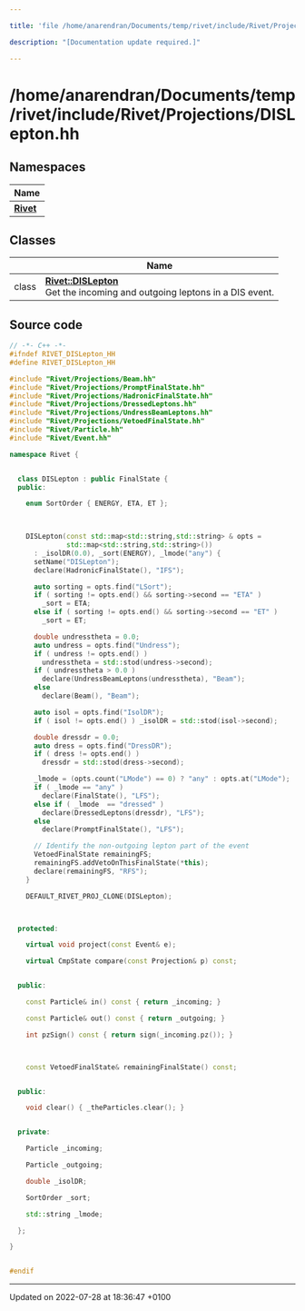 ```yaml
---

title: 'file /home/anarendran/Documents/temp/rivet/include/Rivet/Projections/DISLepton.hh'

description: "[Documentation update required.]"

---
```


# /home/anarendran/Documents/temp/rivet/include/Rivet/Projections/DISLepton.hh



## Namespaces

| Name           |
| -------------- |
| **[Rivet](/documentation/code/namespaces/namespacerivet/)**  |

## Classes

|                | Name           |
| -------------- | -------------- |
| class | **[Rivet::DISLepton](/documentation/code/classes/classrivet_1_1dislepton/)** <br>Get the incoming and outgoing leptons in a DIS event.  |




## Source code

```cpp
// -*- C++ -*-
#ifndef RIVET_DISLepton_HH
#define RIVET_DISLepton_HH

#include "Rivet/Projections/Beam.hh"
#include "Rivet/Projections/PromptFinalState.hh"
#include "Rivet/Projections/HadronicFinalState.hh"
#include "Rivet/Projections/DressedLeptons.hh"
#include "Rivet/Projections/UndressBeamLeptons.hh"
#include "Rivet/Projections/VetoedFinalState.hh"
#include "Rivet/Particle.hh"
#include "Rivet/Event.hh"

namespace Rivet {


  class DISLepton : public FinalState {
  public:

    enum SortOrder { ENERGY, ETA, ET };
    


    DISLepton(const std::map<std::string,std::string> & opts =
              std::map<std::string,std::string>())
      : _isolDR(0.0), _sort(ENERGY), _lmode("any") {
      setName("DISLepton");
      declare(HadronicFinalState(), "IFS");

      auto sorting = opts.find("LSort");
      if ( sorting != opts.end() && sorting->second == "ETA" )
        _sort = ETA;
      else if ( sorting != opts.end() && sorting->second == "ET" )
        _sort = ET;

      double undresstheta = 0.0;
      auto undress = opts.find("Undress");
      if ( undress != opts.end() )
        undresstheta = std::stod(undress->second);
      if ( undresstheta > 0.0 )
        declare(UndressBeamLeptons(undresstheta), "Beam");
      else
        declare(Beam(), "Beam");

      auto isol = opts.find("IsolDR");
      if ( isol != opts.end() ) _isolDR = std::stod(isol->second);

      double dressdr = 0.0;
      auto dress = opts.find("DressDR");
      if ( dress != opts.end() )
        dressdr = std::stod(dress->second);

      _lmode = (opts.count("LMode") == 0) ? "any" : opts.at("LMode");
      if ( _lmode == "any" )
        declare(FinalState(), "LFS");
      else if ( _lmode  == "dressed" )
        declare(DressedLeptons(dressdr), "LFS");
      else
        declare(PromptFinalState(), "LFS");

      // Identify the non-outgoing lepton part of the event
      VetoedFinalState remainingFS;
      remainingFS.addVetoOnThisFinalState(*this);
      declare(remainingFS, "RFS");
    }

    DEFAULT_RIVET_PROJ_CLONE(DISLepton);



  protected:

    virtual void project(const Event& e);

    virtual CmpState compare(const Projection& p) const;


  public:

    const Particle& in() const { return _incoming; }

    const Particle& out() const { return _outgoing; }

    int pzSign() const { return sign(_incoming.pz()); }



    const VetoedFinalState& remainingFinalState() const;


  public:

    void clear() { _theParticles.clear(); }


  private:

    Particle _incoming;

    Particle _outgoing;

    double _isolDR;

    SortOrder _sort;

    std::string _lmode;

  };

}


#endif
```


-------------------------------

Updated on 2022-07-28 at 18:36:47 +0100
